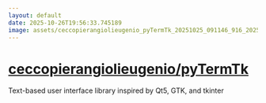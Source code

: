 ```yaml
---
layout: default
date: 2025-10-26T19:56:33.745189
image: assets/ceccopierangiolieugenio_pyTermTk_20251025_091146_916_20251025_102541_f09da4--20251025T122626344--cropped.png
---
```


# [ceccopierangiolieugenio/pyTermTk](https://github.com/ceccopierangiolieugenio/pyTermTk/)

Text-based user interface library inspired by Qt5, GTK, and tkinter
